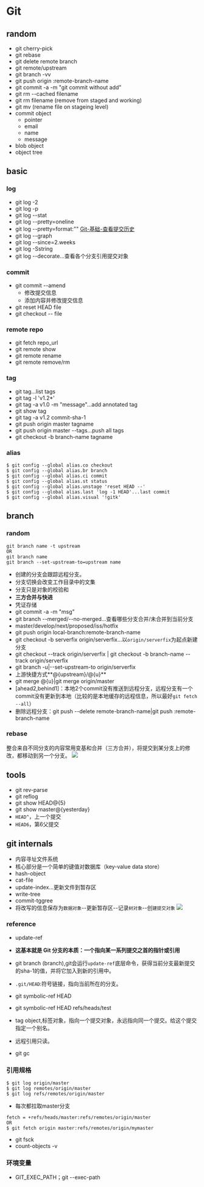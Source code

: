 # Git
## random
- git cherry-pick
- git rebase
- git delete remote branch
- git remote/upstream
- git branch -vv
- git push origin :remote-branch-name
- git commit -a -m "git commit without add"
- git rm --cached filename
- git rm filename (remove from staged and working)
- git mv (rename file on stageing level)
- commit object
    - pointer
    - email
    - name
    - message
- blob object
- object tree

## basic
### log
- git log -2
- git log -p
- git log --stat
- git log --pretty=oneline
- git log --pretty=format:""   [Git-基础-查看提交历史](https://git-scm.com/book/zh/v2/Git-%E5%9F%BA%E7%A1%80-%E6%9F%A5%E7%9C%8B%E6%8F%90%E4%BA%A4%E5%8E%86%E5%8F%B2)
- git log --graph
- git log --since=2.weeks
- git log -Sstring
- git log --decorate...查看各个分支引用提交对象
### commit
- git commit --amend
    - 修改提交信息
    - 添加内容并修改提交信息
- git reset HEAD file
- git checkout -- file

### remote repo
- git fetch repo_url
- git remote show
- git remote rename
- git remote remove/rm

### tag
- git tag...list tags
- git tag -l 'v1.2*'
- git tag -a v1.0 -m "message"...add annotated tag
- git show tag
- git tag -a v1.2 commit-sha-1
- git push origin master tagname
- git push origin master --tags...push all tags
- git checkout -b branch-name tagname

### alias
```
$ git config --global alias.co checkout
$ git config --global alias.br branch
$ git config --global alias.ci commit
$ git config --global alias.st status
$ git config --global alias.unstage 'reset HEAD --'
$ git config --global alias.last 'log -1 HEAD'...last commit
$ git config --global alias.visual '!gitk'
```

## branch
### random
```
git branch name -t upstream
OR
git branch name
git branch --set-upstream-to=upstream name
```

- 创建的分支会跟踪远程分支。
- 分支切换会改变工作目录中的文集
- 分支只是对象的校验和
- **三方合并与快进**
- 凭证存储
- git commit -a -m "msg"
- git branch --merged/--no-merged...查看哪些分支合并/未合并到当前分支
- master/develop/next/proposed/iss/hotfix
- git push origin local-branch:remote-branch-name
- git checkout -b serverfix origin/serverfix...以`origin/serverfix`为起点新建分支
- git checkout --track origin/serverfix | git checkout -b branch-name --track origin/serverfix
- git branch -u|--set-upstream-to origin/serverfix
- 上游快捷方式**@{upstream}/@{u}**
- git merge @{u}|git merge origin/master
- [ahead2,behind1]：本地2个commit没有推送到远程分支，远程分支有一个commit没有更新到本地（比较的是本地缓存的远程信息，所以最好`git fetch --all`）
- 删除远程分支：git push --delete remote-branch-name|git push :remote-branch-name

### rebase
整合来自不同分支的内容常用变基和合并（三方合并），将提交到某分支上的修改，都移动到另一个分支。
![](https://git-scm.com/book/en/v2/book/03-git-branching/images/basic-rebase-2.png)

## tools
- git rev-parse
- git reflog
- git show HEAD@{5}
- git show master@{yesterday}
- `HEAD^`，上一个提交
- `HEAD6`，第6父提交

## git internals
- 内容寻址文件系统
- 核心部分是一个简单的键值对数据库（key-value data store）
- hash-object
- cat-file
- update-index...更新文件到暂存区
- write-tree
- commit-tggree
- 将改写的信息保存为`数据对象`--更新暂存区--记录`树对象`--创`建提交对象`
![](https://git-scm.com/book/en/v2/book/10-git-internals/images/data-model-3.png)

### reference
- update-ref
- **这基本就是 Git 分支的本质：一个指向某一系列提交之首的指针或引用**
- git branch (branch),git会运行`update-ref`底层命令，获得当前分支最新提交的sha-1的值，并将它加入到新的引用中。
- `.git/HEAD`:符号链接，指向当前所在的分支。
- git symbolic-ref HEAD
- git symbolic-ref HEAD refs/heads/test

- tag object,标签对象，指向一个提交对象，永远指向同一个提交。给这个提交指定一个别名。
- 远程引用只读。

- git gc

### 引用规格
```
$ git log origin/master
$ git log remotes/origin/master
$ git log refs/remotes/origin/master
```
- 每次都拉取master分支
```
fetch = +refs/heads/master:refs/remotes/origin/master
OR
$ git fetch origin master:refs/remotes/origin/mymaster
```

- git fsck
- count-objects -v

### 环境变量
- GIT_EXEC_PATH；git --exec-path

